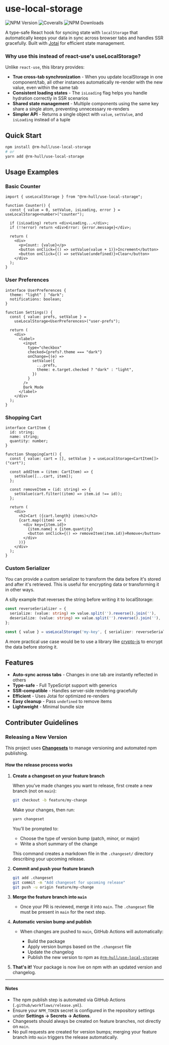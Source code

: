 # use-local-storage 
![NPM Version](https://img.shields.io/npm/v/%40rm-hull%2Fuse-local-storage)
![Coveralls](https://img.shields.io/coverallsCoverage/github/rm-hull/use-local-storage)
![NPM Downloads](https://img.shields.io/npm/dm/%40rm-hull%2Fuse-local-storage)



A type-safe React hook for syncing state with `localStorage` that automatically keeps your data in sync across browser tabs and handles SSR gracefully. Built with [Jotai](https://jotai.org/) for efficient state management.

### Why use this instead of react-use's useLocalStorage?

Unlike `react-use`, this library provides:

- **True cross-tab synchronization** - When you update localStorage in one component/tab, all other instances automatically re-render with the new value, even within the same tab
- **Consistent loading states** - The `isLoading` flag helps you handle hydration correctly in SSR scenarios
- **Shared state management** - Multiple components using the same key share a single atom, preventing unnecessary re-renders
- **Simpler API** - Returns a single object with `value`, `setValue`, and `isLoading` instead of a tuple

## Quick Start

```bash
npm install @rm-hull/use-local-storage
# or
yarn add @rm-hull/use-local-storage
```

## Usage Examples

### Basic Counter

```tsx
import { useLocalStorage } from "@rm-hull/use-local-storage";

function Counter() {
  const { value = 0, setValue, isLoading, error } = useLocalStorage<number>("counter");

  if (isLoading) return <div>Loading...</div>;
  if (!!error) return <div>Error: {error.message}</div>;

  return (
    <div>
      <p>Count: {value}</p>
      <button onClick={() => setValue(value + 1)}>Increment</button>
      <button onClick={() => setValue(undefined)}>Clear</button>
    </div>
  );
}
```

### User Preferences

```tsx
interface UserPreferences {
  theme: "light" | "dark";
  notifications: boolean;
}

function Settings() {
  const { value: prefs, setValue } =
    useLocalStorage<UserPreferences>("user-prefs");

  return (
    <div>
      <label>
        <input
          type="checkbox"
          checked={prefs?.theme === "dark"}
          onChange={(e) =>
            setValue({
              ...prefs,
              theme: e.target.checked ? "dark" : "light",
            })
          }
        />
        Dark Mode
      </label>
    </div>
  );
}
```

### Shopping Cart

```tsx
interface CartItem {
  id: string;
  name: string;
  quantity: number;
}

function ShoppingCart() {
  const { value: cart = [], setValue } = useLocalStorage<CartItem[]>("cart");

  const addItem = (item: CartItem) => {
    setValue([...cart, item]);
  };

  const removeItem = (id: string) => {
    setValue(cart.filter((item) => item.id !== id));
  };

  return (
    <div>
      <h2>Cart ({cart.length} items)</h2>
      {cart.map((item) => (
        <div key={item.id}>
          {item.name} x {item.quantity}
          <button onClick={() => removeItem(item.id)}>Remove</button>
        </div>
      ))}
    </div>
  );
}
```

### Custom Serializer

You can provide a custom serializer to transform the data before it's stored and after it's retrieved. This is useful for encrypting data or transforming it in other ways.

A silly example that reverses the string before writing it to localStorage:
```ts
const reverseSerializer = {
  serialize: (value: string) => value.split('').reverse().join(''),
  deserialize: (value: string) => value.split('').reverse().join(''),
};

const { value } = useLocalStorage('my-key', { serializer: reverseSerializer });
```

A more practical use case would be to use a library like [crypto-js](https://github.com/brix/crypto-js) to encrypt the data before storing it.

## Features

- **Auto-sync across tabs** - Changes in one tab are instantly reflected in others
- **Type-safe** - Full TypeScript support with generics
- **SSR-compatible** - Handles server-side rendering gracefully
- **Efficient** - Uses Jotai for optimized re-renders
- **Easy cleanup** - Pass `undefined` to remove items
- **Lightweight** - Minimal bundle size

## Contributer Guidelines

### Releasing a New Version

This project uses [**Changesets**](https://github.com/changesets/changesets) to manage versioning and automated npm publishing.

#### How the release process works

1. **Create a changeset on your feature branch**

   When you’ve made changes you want to release, first create a new branch (not on `main`):

   ```bash
   git checkout -b feature/my-change
   ```

   Make your changes, then run:

   ```bash
   yarn changeset
   ```

   You’ll be prompted to:

   - Choose the type of version bump (patch, minor, or major)
   - Write a short summary of the change

   This command creates a markdown file in the `.changeset/` directory describing your upcoming release.

2. **Commit and push your feature branch**

   ```bash
   git add .changeset
   git commit -m "Add changeset for upcoming release"
   git push -u origin feature/my-change
   ```

3. **Merge the feature branch into `main`**

   - Once your PR is reviewed, merge it into `main`. The `.changeset` file must be present in `main` for the next step.

4. **Automatic version bump and publish**

   - When changes are pushed to `main`, GitHub Actions will automatically:

     - Build the package
     - Apply version bumps based on the `.changeset` file
     - Update the changelog
     - Publish the new version to npm as [`@rm-hull/use-local-storage`](https://www.npmjs.com/package/@rm-hull/use-local-storage)

5. **That's it!**
   Your package is now live on npm with an updated version and changelog.

---

#### Notes

- The npm publish step is automated via GitHub Actions (`.github/workflows/release.yml`).
- Ensure your `NPM_TOKEN` secret is configured in the repository settings under **Settings → Secrets → Actions**.
- Changesets should always be created on feature branches, not directly on `main`.
- No pull requests are created for version bumps; merging your feature branch into `main` triggers the release automatically.
